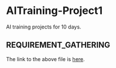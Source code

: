 # AITraining-Project1

AI training projects for 10 days.

## REQUIREMENT_GATHERING
  The link to the above file is [here](./docs/REQUIREMWNTS_GATHERING.md).
